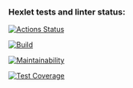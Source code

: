 ### Hexlet tests and linter status:
[![Actions Status](https://github.com/Jeddsenn/java-project-lvl3/workflows/hexlet-check/badge.svg)](https://github.com/Jeddsenn/java-project-lvl3/actions)

[![Build](https://github.com/Jeddsenn/java-project-lvl3/actions/workflows/github-actions-ci.yml/badge.svg)](https://github.com/Jeddsenn/java-project-lvl2/actions/workflows/github-actions-ci.yml)

[![Maintainability](https://api.codeclimate.com/v1/badges/782d1f567b9907b33bf6/maintainability)](https://codeclimate.com/github/Jeddsenn/java-project-lvl3/maintainability)

[![Test Coverage](https://api.codeclimate.com/v1/badges/782d1f567b9907b33bf6/test_coverage)](https://codeclimate.com/github/Jeddsenn/java-project-lvl3/test_coverage)